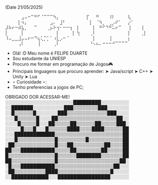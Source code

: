 (Date 21/05/2025)

 
⠀⠀⠀⠀⠀⣠⠤⠒⠉⠛⠋⠈⠉⠉⠉⠳⡄⠀⠀⠀⠀
⠀⠀⠀⠀⡏⠀⠀⠛⠀⠀⠀⠸⠇⠀⠀⠀⠀⢧⠀⠀⠀⠀
⠀⠀⠀⠀⡇⠲⡄⠀⠀⠀⠀⠀⠀⠀⣠⠄⠀⣸⠃⠀⠀⠀
⠀⠀⠀⠀⡇⠀⠈⠳⡀⠀⢀⡠⠞⠁⠀⠀⡔⠁⠀⠀⠀⠀
⡼⠷⠖⠒⠾⣧⡀⠀⠀⠉⠀⠀⠀⢀⡦⠗⢲⠂⠒⠒⢲⠀
⡇⠀⠀⠀⠀⡇⠀⠛⠋⠙⠛⠥⠖⠉⠀⠀⢸⠀⠀⠀⢸⠀
⡇⠀⠀⠀⠀⡇⠀⠀⠀⠀⠀⠀⠀⠀⠀⠀⡇⠀⠀⠀⠀⡇
⢳⠀⠀⠀⢀⠇⠀⠀⠀⠀⠀⠀⠀⠀⠀⠀⡇⠀⠀⠀⢀⡇
⠸⠤⣀⣀⣸⡤⠤⠖⠒⠙⢦⢅⡉⡁⠁⠰⣇⡠⠒⠈⠀⠀
⠀⠀⠀⠀⠀⡇⠀⠀⠀⠀⢸⠀⠀⠀⠀⠀⡆⠀⠀⠀⠀⠀
⠀⠀⠀⠀⢠⠇⠀⠀⠀⠀⢸⠀⠀⠀⠀⢀⠇⠀⠀⠀⠀⠀
⠀⠀⠀⠀⠘⠢⠦⠄⠒⠒⠒⠚⠉⠉⠉⠉⠀⠀⠀⠀⠀⠀

- Olá! :D Meu nome é FELIPE DUARTE
- Sou estudante da UNIESP
- Procuro me formar em programação de Jogos🎮
- Principais linguagens que procuro aprender:
   ➤ Java/script
   ➤  C++
   ➤ Unity
   ➤ Lua
- ⋆ Curiosidade ⋆:
-  Tenho preferencias a jogos de PC;

OBRIGADO DOR ACESSAR-ME!
░░░░░░░░░░░░░░░░░░░░░░█████████░░░░░░░░░
░░███████░░░░░░░░░░███▒▒▒▒▒▒▒▒███░░░░░░░
░░█▒▒▒▒▒▒█░░░░░░░███▒▒▒▒▒▒▒▒▒▒▒▒▒███░░░░
░░░█▒▒▒▒▒▒█░░░░██▒▒▒▒▒▒▒▒▒▒▒▒▒▒▒▒▒▒▒██░░
░░░░█▒▒▒▒▒█░░░██▒▒▒▒▒██▒▒▒▒▒▒██▒▒▒▒▒███░
░░░░░█▒▒▒█░░░█▒▒▒▒▒▒████▒▒▒▒████▒▒▒▒▒▒██
░░░█████████████▒▒▒▒▒▒▒▒▒▒▒▒▒▒▒▒▒▒▒▒▒▒██
░░░█▒▒▒▒▒▒▒▒▒▒▒▒█▒▒▒▒▒▒▒▒▒█▒▒▒▒▒▒▒▒▒▒▒██
░██▒▒▒▒▒▒▒▒▒▒▒▒▒█▒▒▒██▒▒▒▒▒▒▒▒▒▒██▒▒▒▒██
██▒▒▒███████████▒▒▒▒▒██▒▒▒▒▒▒▒▒██▒▒▒▒▒██
█▒▒▒▒▒▒▒▒▒▒▒▒▒▒▒█▒▒▒▒▒▒████████▒▒▒▒▒▒▒██
██▒▒▒▒▒▒▒▒▒▒▒▒▒▒█▒▒▒▒▒▒▒▒▒▒▒▒▒▒▒▒▒▒▒▒██░
░█▒▒▒███████████▒▒▒▒▒▒▒▒▒▒▒▒▒▒▒▒▒▒▒██░░░
░██▒▒▒▒▒▒▒▒▒▒████▒▒▒▒▒▒▒▒▒▒▒▒▒▒▒▒▒█░░░░░
░░████████████░░░█████████████████░░░░░░

